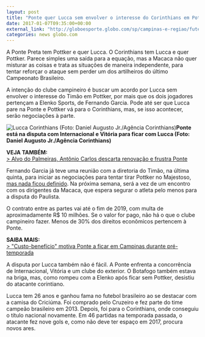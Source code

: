 ```yaml
---
layout: post
title: "Ponte quer Lucca sem envolver o interesse do Corinthians em Pottker "
date: 2017-01-07T09:35:00+00:00
external_link: "http://globoesporte.globo.com/sp/campinas-e-regiao/futebol/noticia/2017/01/ponte-quer-lucca-sem-envolver-o-interesse-do-corinthians-em-pottker.html"
categories: news globo.com
---
```

A Ponte Preta tem Pottker e quer Lucca. O Corinthians tem Lucca e quer Pottker. Parece simples uma saída para a equação, mas a Macaca não quer misturar as coisas e trata as situações de maneira independente, para tentar reforçar o ataque sem perder um dos artilheiros do último Campeonato Brasileiro. &nbsp;

A intenção do clube campineiro é buscar um acordo por Lucca sem envolver o interesse do Timão em Pottker, por mais que os dois jogadores pertençam a Elenko Sports, de Fernando Garcia. Pode até ser que Lucca pare na Ponte e Pottker vá para o Corinthians, mas, se isso acontecer, serão negociações à parte.&nbsp;

 ![Lucca Corinthians (Foto: Daniel Augusto Jr./Agência Corinthians)](http://s2.glbimg.com/LttfKHoWP8BfmoQHMfBk5fXgPzE=/0x17:2048x1087/690x360/s.glbimg.com/es/ge/f/original/2016/11/15/a3230f109583.jpg "Lucca Corinthians (Foto: Daniel Augusto Jr./Agência Corinthians)")**Ponte está na disputa com Internacional e Vitória para ficar com Lucca (Foto: Daniel Augusto Jr./Agência Corinthians)**

**VEJA TAMBÉM:**  
[\>&nbsp;Alvo do Palmeiras, Antônio Carlos descarta renovação e frustra Ponte](http://globoesporte.globo.com/sp/campinas-e-regiao/futebol/noticia/2017/01/alvo-do-palmeiras-antonio-carlos-descarta-renovacao-e-frustra-ponte.html)

Fernando Garcia já teve uma reunião com a diretoria do Timão, na última quinta, para iniciar as negociações para tentar tirar Pottker no Majestoso, [mas nada ficou definido](http://globoesporte.globo.com/sp/futebol/noticia/2017/01/agente-de-pottker-confirma-conversa-com-o-corinthians-nada-definido.html). Na próxima semana, será a vez de um encontro com os dirigentes da Macaca, que espera segurar o atleta pelo menos para a disputa do Paulista.

O contrato entre as partes vai até o fim de 2019, com multa de aproximadamente R$ 10 milhões. Se o valor for pago, não há o que o clube campineiro fazer. Menos de 30% dos direitos econômicos pertencem à Ponte.&nbsp;

**SAIBA MAIS:**  
[\>&nbsp;"Custo-benefício" motiva Ponte a ficar em Campinas durante pré-temporada](http://globoesporte.globo.com/sp/campinas-e-regiao/futebol/times/ponte-preta/noticia/2017/01/custo-beneficio-motiva-ponte-ficar-em-campinas-durante-pre-temporada.html)

A disputa por Lucca também não é fácil. A Ponte enfrenta a concorrência de Internacional, Vitória e um clube do exterior. O Botafogo também estava na briga, mas, como rompeu com a Elenko após ficar sem Pottker, desistiu do atacante corintiano.&nbsp;

Lucca tem 26 anos e ganhou fama no futebol brasileiro ao se destacar com a camisa do Criciúma. Foi comprado pelo Cruzeiro e fez parte do time campeão brasileiro em 2013. Depois, foi para o Corinthians, onde conseguiu o título nacional novamente. Em 46 partidas na temporada passada, o atacante fez nove gols e, como não deve ter espaço em 2017, procura novos ares.&nbsp;

